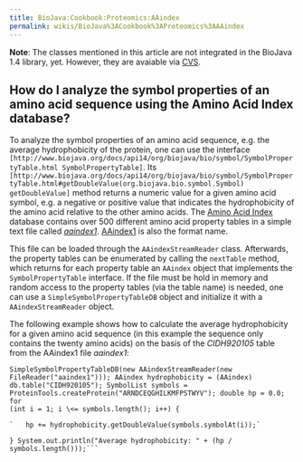 ```yaml
---
title: BioJava:Cookbook:Proteomics:AAindex
permalink: wikis/BioJava%3ACookbook%3AProteomics%3AAAindex
---
```


**Note**: The classes mentioned in this article are not integrated in
the BioJava 1.4 library, yet. However, they are avaiable via
[CVS](http://cvs.biojava.org/cgi-bin/viewcvs/viewcvs.cgi/biojava-live/src/org/biojava/bio/proteomics/aaindex/?cvsroot=biojava).

How do I analyze the symbol properties of an amino acid sequence using the Amino Acid Index database?
-----------------------------------------------------------------------------------------------------

To analyze the symbol properties of an amino acid sequence, e.g. the
average hydrophobicity of the protein, one can use the interface
`[http://www.biojava.org/docs/api14/org/biojava/bio/symbol/SymbolPropertyTable.html SymbolPropertyTable]`.
Its
`[http://www.biojava.org/docs/api14/org/biojava/bio/symbol/SymbolPropertyTable.html#getDoubleValue(org.biojava.bio.symbol.Symbol) getDoubleValue]`
method returns a numeric value for a given amino acid symbol, e.g. a
negative or positive value that indicates the hydrophobicity of the
amino acid relative to the other amino acids. The [Amino Acid
Index](http://www.genome.ad.jp/dbget/aaindex.html) database contains
over 500 different amino acid property tables in a simple text file
called
*[aaindex1](ftp://ftp.genome.ad.jp/pub/db/genomenet/aaindex/aaindex1)*.
[AAindex1](http://www.genome.jp/dbget-bin/show_man?aaindex) is also the
format name.

This file can be loaded through the `AAindexStreamReader` class.
Afterwards, the property tables can be enumerated by calling the
`nextTable` method, which returns for each property table an `AAindex`
object that implements the `SymbolPropertyTable` interface. If the file
must be hold in memory and random access to the property tables (via the
table name) is needed, one can use a `SimpleSymbolPropertyTableDB`
object and initialize it with a `AAindexStreamReader` object.

The following example shows how to calculate the average hydrophobicity
for a given amino acid sequence (in this example the sequence only
contains the twenty amino acids) on the basis of the *CIDH920105* table
from the AAindex1 file *aaindex1*:

```javaSimpleSymbolPropertyTableDB db = new
SimpleSymbolPropertyTableDB(new AAindexStreamReader(new
FileReader("aaindex1"))); AAindex hydrophobicity = (AAindex)
db.table("CIDH920105"); SymbolList symbols =
ProteinTools.createProtein("ARNDCEQGHILKMFPSTWYV"); double hp = 0.0; for
(int i = 1; i \<= symbols.length(); i++) {

`   hp += hydrophobicity.getDoubleValue(symbols.symbolAt(i));`

} System.out.println("Average hydrophobicity: " + (hp /
symbols.length()));```
